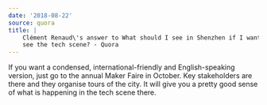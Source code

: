 ```yaml
---
date: '2018-08-22'
source: quora
title: |
    Clément Renaud\'s answer to What should I see in Shenzhen if I want to
    see the tech scene? - Quora
---
```


If you want a condensed, international-friendly and English-speaking
version, just go to the annual Maker Faire in October. Key stakeholders
are there and they organise tours of the city. It will give you a pretty
good sense of what is happening in the tech scene there.
